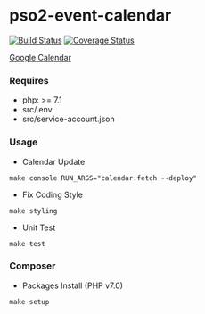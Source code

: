 # pso2-event-calendar

[![Build Status](https://travis-ci.org/tuki0918/pso2-event-calendar.svg?branch=master)](https://travis-ci.org/tuki0918/pso2-event-calendar)
[![Coverage Status](https://coveralls.io/repos/github/tuki0918/pso2-event-calendar/badge.svg)](https://coveralls.io/github/tuki0918/pso2-event-calendar)

[Google Calendar](https://goo.gl/JWExl7)

### Requires

+ php: >= 7.1
+ src/.env
+ src/service-account.json

### Usage

+ Calendar Update

```
make console RUN_ARGS="calendar:fetch --deploy"
```

+ Fix Coding Style

```
make styling
```

+ Unit Test

```
make test
```

### Composer

+ Packages Install (PHP v7.0)

```
make setup
```
